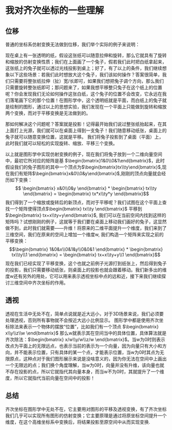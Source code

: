 # 我对齐次坐标的一些理解

## 位移
普通的坐标系仿射变换无法做到位移，我们举个实际的例子来说明：

现在桌上有一张透明的纸，假设这张纸可以随意拉伸和旋转，那么它就具有了旋转和缩放的仿射变换性质；我们在上面画了一个兔子，假若我们此时把白纸拿起来，这张纸上的兔子就可以透过光线投影到桌上；好了，有了以上的条件，我们继续想象以下这些场景：若我们此时想放大这个兔子，我们该如何操作？答案很简单，我们只需要将整张纸拉伸（扯）宽/长即可，如果我们想把兔子调个方向，那么我们只需要旋转整张纸即可；那问题来了，如果我想平移整只兔子在这个纸上的位置呢？你会发现我们无论如何操作这张白纸，这个兔子的位置不会改变，它永远在我们落笔画下它的那个位置！在图形学中，这个透明纸就是平面，而白纸上的兔子就是绘制的图形，通过以上的思想实验，我们发现在一个平面上只能做到旋转和缩放两个变换，而对于平移变换是无法做到的。

那如何解决这个问题呢？答案就是投影！记得最开始我们说过整张纸抬起来，在其上面打上光源，我们就可以在桌面上得到一支兔子！我们随意移动纸张，桌面上的兔子就可以随意变换位置，这就是平移。
我们将兔子投影到了桌面（平面）上，此时我们就可以轻松的实现旋转、缩放、平移三个变换。

以上就是图形学中实现仿射变换的例子，现在我们将兔子放到一个二维向量空间中，最初它所对应的矩阵是基 $\begin{bmatrix}1&0\\0&1\end{bmatrix}$，此时假设我们的兔子图形的其中一个顶点为$\begin{bmatrix}tx\\ty\end{bmatrix}$,现在我们有矩阵$\begin{bmatrix}x&0\\0&y\end{bmatrix}$,刚刚的顶点向量就会经历如下变换：
$$ \begin{bmatrix}  x&0\\0&y  \end{bmatrix} * \begin{bmatrix} tx\\ty \end{bmatrix}  = \begin{bmatrix}
    tx*x\\ty*y
\end{bmatrix}$$
我们得到了一个缩放或旋转后的新顶点，而对于平移呢？我们试图在这个平面上查找一个矩阵使得顶点$\begin{bmatrix} tx\\ty  \end{bmatrix}$ 平移到 $\begin{bmatrix} tx+x\\ty+y\end{bmatrix}$, 我们可以在当前空间内找到这样的矩阵吗？试想刚刚的例子，这就等于我们要在桌面上移动我们画好的兔子，这显然做不到，此时我们就需要——升维！将原来的二维平面提升一个维度，我们来到了三维空间，我们在原来的空间上增加一个维度w, 我们构造一个矩阵来实现之前的平移变换： 
$$\begin{bmatrix}
    1&0&x\\0&1&y\\0&0&1
    \end{bmatrix} * \begin{bmatrix}
        tx\\ty\\1
    \end{bmatrix} = \begin{bmatrix}
        tx+x\\ty+y\\1
    \end{bmatrix}$$ 
现在我们已经实现了平移变换，这个也就之前例子光源打到纸张上，然后得到兔子的投影，我们只需要移动纸张，则桌面上的投影也就会跟着移动。我们新多出的维度w还有另外的用处，它可以用来表示透视坐标中点的远和近，接下来我们继续探讨三维空间中齐次坐标的作用。

## 透视
透视在生活中无处不在，简单点说就是近大远小，对于3D场景来说，我们必须要处理透视，否则所有事物就不会按近大远小比例显示。
图形学中都是使用齐次坐标除法来表示一个物体的摆放“位置”，比如我们有一个顶点 $\begin{bmatrix}
    x\\y\\z\\w
\end{bmatrix}$ 那么w就表示其在空间当中的具体位置，具体算法就是齐次除法：$\begin{bmatrix}
    x/w\\y/w\\z/w
\end{bmatrix}$。当w为0时则表示改点为平面上的无限远点，也表示当前的表示为一个向量，因为向量只有大小和方向，并不能表示位置，只有具体的某一个点，才能表示位置，当w为0时其点为无限原点，这种点对于我们图形展示来说是没啥意义的，因为你无法在空间中上画出一个无限远的点；我们换个角度理解，当w为0时，向量并没有升维，该向量也就不存在投影的点，所以它就指代其向量本身，而当w不为0时，其就提升了一个维度，所以它就指代当前向量在空间中的投影！

## 总结
齐次坐标在图形学中无处不在，它主要用对图形的平移及透视变换，有了齐次坐标我们几乎可以实现所有图形的仿射变换；它主要原理是通过将原坐标空间提升一个维度，在这个高维坐标系中变换后，将结果投影至原空间中从而实现变换.